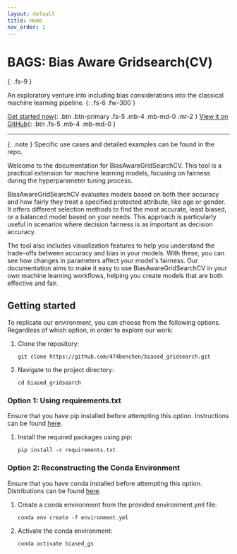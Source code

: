 ```yaml
---
layout: default
title: Home
nav_order: 1
---
```


# BAGS: Bias Aware Gridsearch(CV)
{: .fs-9 }

An exploratory venture into including bias considerations into the classical machine learning pipeline.
{: .fs-6 .fw-300 }

[Get started now](#getting-started){: .btn .btn-primary .fs-5 .mb-4 .mb-md-0 .mr-2 }
[View it on GitHub][bags repo]{: .btn .fs-5 .mb-4 .mb-md-0 }

---

{: .note } Specific use cases and detailed examples can be found in the repo.

Welcome to the documentation for BiasAwareGridSearchCV. This tool is a practical extension for machine learning models, focusing on fairness during the hyperparameter tuning process.

BiasAwareGridSearchCV evaluates models based on both their accuracy and how fairly they treat a specified protected attribute, like age or gender. It offers different selection methods to find the most accurate, least biased, or a balanced model based on your needs. This approach is particularly useful in scenarios where decision fairness is as important as decision accuracy.

The tool also includes visualization features to help you understand the trade-offs between accuracy and bias in your models. With these, you can see how changes in parameters affect your model's fairness. Our documentation aims to make it easy to use BiasAwareGridSearchCV in your own machine learning workflows, helping you create models that are both effective and fair.

## Getting started


To replicate our environment, you can choose from the following options. Regardless of which option,
in order to explore our work:

1. Clone the repository:

    ```
    git clone https://github.com/474benchen/biased_gridsearch.git
    ```

2. Navigate to the project directory:

    ```
    cd biased_gridsearch
    ```
### Option 1: Using requirements.txt

Ensure that you have pip installed before attempting this option. Instructions can be found [here](https://pip.pypa.io/en/stable/installation/).

1. Install the required packages using pip:

    ```
    pip install -r requirements.txt
    ```


### Option 2: Reconstructing the Conda Environment

Ensure that you have conda installed before attempting this option. Distributions can be found [here](https://www.anaconda.com/download).

1. Create a conda environment from the provided environment.yml file:

    ```
    conda env create -f environment.yml
    ```

2. Activate the conda environment:

    ```
    conda activate biased_gs
    ```

[source file for this page]: https://github.com/just-the-docs/just-the-docs/blob/main/index.md
[Template README]: https://github.com/just-the-docs/just-the-docs-template/blob/main/README.md
[bags repo]: https://github.com/474benchen/bias_aware_gridsearchCV/tree/main
